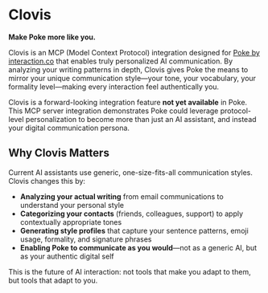 # Clovis

**Make Poke more like you.**

Clovis is an MCP (Model Context Protocol) integration designed for [Poke by interaction.co](https://poke.co) that enables truly personalized AI communication. By analyzing your writing patterns in depth, Clovis gives Poke the means to mirror your unique communication style—your tone, your vocabulary, your formality level—making every interaction feel authentically you.

Clovis is a forward-looking integration feature **not yet available** in Poke. This MCP server integration demonstrates Poke could leverage protocol-level personalization to become more than just an AI assistant, and instead your digital communication persona.

## Why Clovis Matters

Current AI assistants use generic, one-size-fits-all communication styles. Clovis changes this by:

- **Analyzing your actual writing** from email communications to understand your personal style
- **Categorizing your contacts** (friends, colleagues, support) to apply contextually appropriate tones
- **Generating style profiles** that capture your sentence patterns, emoji usage, formality, and signature phrases
- **Enabling Poke to communicate as you would**—not as a generic AI, but as your authentic digital self

This is the future of AI interaction: not tools that make you adapt to them, but tools that adapt to you.
